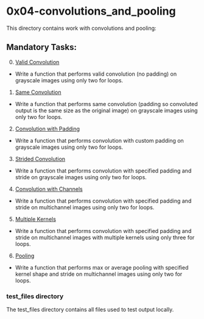 # 0x04-convolutions_and_pooling
This directory contains work with convolutions and pooling:

## Mandatory Tasks:
0. [Valid Convolution](/math/0x04-convolutions_and_pooling/0-convolve_grayscale_valid.py)
* Write a function that performs valid convolution (no padding) on grayscale images using only two for loops.
1. [Same Convolution](/math/0x04-convolutions_and_pooling/1-convolve_grayscale_same.py)
* Write a function that performs same convolution (padding so convoluted output is the same size as the original image) on grayscale images using only two for loops.
2. [Convolution with Padding](/math/0x04-convolutions_and_pooling/2-convolve_grayscale_padding.py)
* Write a function that performs convolution with custom padding on grayscale images using only two for loops.
3. [Strided Convolution](/math/0x04-convolutions_and_pooling/3-convolve_grayscale.py)
* Write a function that performs convolution with specified padding and stride on grayscale images using only two for loops.
4. [Convolution with Channels](/math/0x04-convolutions_and_pooling/4-convolve_channels.py)
* Write a function that performs convolution with specified padding and stride on multichannel images using only two for loops.
5. [Multiple Kernels](/math/0x04-convolutions_and_pooling/5-convolve.py)
* Write a function that performs convolution with specified padding and stride on multichannel images with multiple kernels using only three for loops.
6. [Pooling](/math/0x04-convolutions_and_pooling/6-pool.py)
* Write a function that performs max or average pooling with specified kernel shape and stride on multichannel images using only two for loops.

### test_files directory
The test_files directory contains all files used to test output locally.
